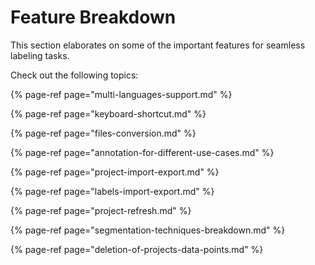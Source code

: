 # Feature Breakdown

This section elaborates on some of the important features for seamless labeling tasks.

Check out the following topics:

{% page-ref page="multi-languages-support.md" %}

{% page-ref page="keyboard-shortcut.md" %}

{% page-ref page="files-conversion.md" %}

{% page-ref page="annotation-for-different-use-cases.md" %}

{% page-ref page="project-import-export.md" %}

{% page-ref page="labels-import-export.md" %}

{% page-ref page="project-refresh.md" %}

{% page-ref page="segmentation-techniques-breakdown.md" %}

{% page-ref page="deletion-of-projects-data-points.md" %}

